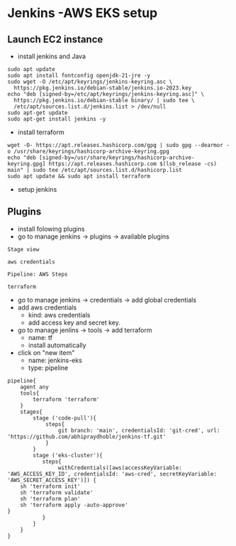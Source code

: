 # Jenkins -AWS EKS setup
## Launch EC2 instance 
- install jenkins and Java
```
sudo apt update
sudo apt install fontconfig openjdk-21-jre -y
sudo wget -O /etc/apt/keyrings/jenkins-keyring.asc \
  https://pkg.jenkins.io/debian-stable/jenkins.io-2023.key
echo "deb [signed-by=/etc/apt/keyrings/jenkins-keyring.asc]" \
  https://pkg.jenkins.io/debian-stable binary/ | sudo tee \
  /etc/apt/sources.list.d/jenkins.list > /dev/null
sudo apt-get update
sudo apt-get install jenkins -y
```
- install terraform
```
wget -O- https://apt.releases.hashicorp.com/gpg | sudo gpg --dearmor -o /usr/share/keyrings/hashicorp-archive-keyring.gpg
echo "deb [signed-by=/usr/share/keyrings/hashicorp-archive-keyring.gpg] https://apt.releases.hashicorp.com $(lsb_release -cs) main" | sudo tee /etc/apt/sources.list.d/hashicorp.list
sudo apt update && sudo apt install terraform
```
- setup jenkins
## Plugins
- install folowing plugins
- go to manage jenkins -> plugins -> available plugins
```
Stage view
```
```
aws credentials
```
```
Pipeline: AWS Steps
```
```
terraform
```
- go to manage jenkins -> credentials  -> add global credentials
- add aws credentials
   - kind: aws credentials
   - add access key and secret key.
- go to manage jenlins -> tools -> add terraform
   - name: tf
   - install automatically 
- click on "new item"
   - name: jenkins-eks
   - type: pipeline
```
pipeline{
    agent any
    tools{
        terraform 'terraform'
    }
    stages{
        stage ('code-pull'){
            steps{
                git branch: 'main', credentialsId: 'git-cred', url: 'https://github.com/abhipraydhoble/jenkins-tf.git'
            }
        }
        stage ('eks-cluster'){
           steps{
                withCredentials([aws(accessKeyVariable: 'AWS_ACCESS_KEY_ID', credentialsId: 'aws-cred', secretKeyVariable: 'AWS_SECRET_ACCESS_KEY')]) {
    sh 'terraform init'
    sh 'terraform validate'
    sh 'terraform plan'
    sh 'terraform apply -auto-approve'
}
           }
        }
    }
}
```
